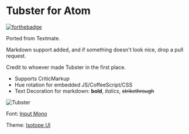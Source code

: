# Tubster for Atom
[![forthebadge](http://forthebadge.com/images/badges/made-with-crayons.svg)](http://forthebadge.com)

Ported from Textmate.

Markdown support added, and if something doesn't look nice, drop a pull request.

Credit to whoever made Tubster in the first place.
- Supports CriticMarkup
- Hue rotation for embedded JS/CoffeeScript/CSS
- Text Decoration for markdown: **bold**, _italics_, ~~strikethrough~~


![Tubster](https://github.com/plttn/tubster-syntax/raw/master/preview.png)

Font: [Input Mono](http://input.fontbureau.com/)

Theme: [Isotope UI](https://atom.io/themes/isotope-ui)
